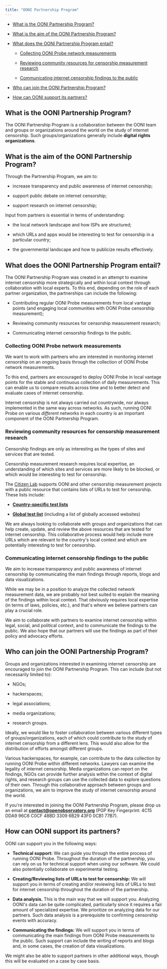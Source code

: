 ```yaml
---
title: "OONI Partnership Program"
---
```


* [What is the OONI Partnership Program?](#what-is-the-ooni-partnership-program)

* [What is the aim of the OONI Partnership Program?](#what-is-the-aim-of-the-ooni-partnership-program)

* [What does the OONI Partnership Program entail?](#what-does-the-ooni-partnership-program-entail)

  * [Collecting OONI Probe network measurements](#collecting-ooni-probe-network-measurements)

  * [Reviewing community resources for censorship measurement research](#reviewing-community-resources-for-censorship-measurement-research)

  * [Communicating internet censorship findings to the public](#communicating-censorship-findings-to-the-public)

* [Who can join the OONI Partnership Program?](#who-can-join-the-ooni-partnership-program)

* [How can OONI support its partners?](#how-can-ooni-support-its-partners)

## What is the OONI Partnership Program?

The OONI Partnership Program is a collaboration between the OONI team and groups or
organizations around the world on the study of internet censorship. Such groups/organizations generally include **digital rights organizations**.

## What is the aim of the OONI Partnership Program?

Through the Partnership Program, we aim to:

* increase transparency and public awareness of internet censorship;

* support public debate on internet censorship;

* support research on internet censorship;

Input from partners is essential in terms of understanding:

* the local network landscape and how ISPs are structured;

* which URLs and apps would be interesting to test for censorship in a particular country;

* the governmental landscape and how to publicize results effectively. 

## What does the OONI Partnership Program entail?

The OONI Partnership Program was created in an attempt to examine internet
censorship more strategically and within local
context through collaboration with local experts. To this end, depending on the role of each partner
organization, the partnerships can include the following:

* Contributing regular OONI Probe measurements from local vantage points (and engaging local communities with OONI Probe censorship measurement);

* Reviewing community resources for censorship measurement research;

* Communicating internet censorship findings to the public.

### Collecting OONI Probe network measurements

We want to work with partners who are interested in monitoring internet censorship on an ongoing basis through the collection of OONI Probe network measurements.

To this end, partners are encouraged to deploy OONI Probe in local vantage points for the stable and continuous collection of daily measurements. This can enable us to compare results across time and to better detect and
evaluate cases of internet censorship.

Internet censorship is not always carried out countrywide, nor always
implemented in the same way across networks. As such, running OONI Probe on
various *different* networks in each country is an important component of the OONI Partnership Program.

### Reviewing community resources for censorship measurement research

Censorship findings are only as interesting as the types of sites and services that are tested. 

Censorship measurement research requires local expertise, an understanding of which sites and services are more likely to be blocked, or which would be interesting to test for censorship.

The [Citizen Lab](https://citizenlab.ca/) supports OONI and other censorship measurement projects with a public resource that contains lists of URLs to test for censorship. These lists include:

* **[Country-specific test lists](https://github.com/citizenlab/test-lists/tree/master/lists )** 

* **[Global test list](https://github.com/citizenlab/test-lists/blob/master/lists/global.csv)** (including a list of globally accessed websites)

We are always looking to collaborate with groups and organizations that can help create, update, and review the above resources that are tested for internet censorship. This collaborative process would help include more URLs
which are relevant to the country's local context and which are potentially
interesting to test for censorship. 

### Communicating internet censorship findings to the public

We aim to increase transparency and public awareness of internet censorship by communicating the main findings through reports, blogs and data visualizations.

While we may be in a position to analyze the collected network measurement data, we are probably not best suited to explain the meaning of the findings within local context. That obviously requires local expertise (in terms of laws, policies, etc.), and that's where we believe partners can play a crucial role.

We aim to collaborate with partners to examine internet censorship within legal, social, and political context, and to communicate the findings to the public. We also hope that our partners will use the findings as part of their policy and advocacy efforts.

## Who can join the OONI Partnership Program?

Groups and organizations interested in examining internet censorship are encouraged to join the OONI Partnership Program. This can include (but not necessarily limited to):

* NGOs;

* hackerspaces;

* legal associations;

* media organizations;

* research groups.

Ideally, we would like to foster collaboration between various different types
of groups/organizations, each of which could contribute to the study of internet censorship from a different lens. This would also allow for the
distribution of efforts amongst different groups.

Various hackerspaces, for example, can contribute to the data collection by
running OONI Probe within different networks. Lawyers can examine the legality of internet censorship. Media organizations can report on the findings, NGOs can provide further analysis within the context of digital rights, and research groups can use the collected data to explore questions of their own. Through this collaborative approach between groups and organizations, we aim to improve the study of internet censorship around the world.

If you're interested in joining the OONI Partnership Program, please drop us an
email at **contact@openobservatory.org** (PGP Key Fingerprint: 4C15 DDA9 96C6 C0CF 48BD 3309
6B29 43F0 0CB1 77B7).

## How can OONI support its partners?

OONI can support you in the following ways:

* **Technical support:** We can guide you through the entire process of running OONI Probe. Throughout the duration of the
  partnership, you can rely on us for technical support when using our software. We could also potentially collaborate on experimental testing.

* **Creating/Reviewing lists of URLs to test for censorship:** We will
  support you in terms of creating and/or reviewing lists of URLs to test for internet censorship throughout the duration of the
  partnership.

* **Data analysis.** This is the main way that we will support you. Analyzing OONI's data can be quite complicated, particularly since it requires a fair amount of specialized expertise. We prioritize on analyzing data for our partners. Such data analysis is a prerequisite to confirming censorship events with accuracy.

* **Communicating the findings:** We will support you in terms of communicating
  the main findings from OONI Probe measurements to the public. Such
  support can include the writing of reports and blogs and, in some cases, the
  creation of data visualizations.

We might also be able to support partners in other additional ways, though this
will be evaluated on a case by case basis.

